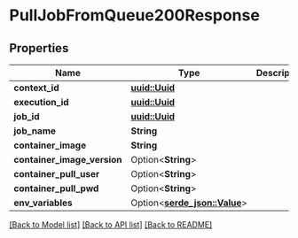 # PullJobFromQueue200Response

## Properties

Name | Type | Description | Notes
------------ | ------------- | ------------- | -------------
**context_id** | [**uuid::Uuid**](uuid::Uuid.md) |  | 
**execution_id** | [**uuid::Uuid**](uuid::Uuid.md) |  | 
**job_id** | [**uuid::Uuid**](uuid::Uuid.md) |  | 
**job_name** | **String** |  | 
**container_image** | **String** |  | 
**container_image_version** | Option<**String**> |  | [optional]
**container_pull_user** | Option<**String**> |  | [optional]
**container_pull_pwd** | Option<**String**> |  | [optional]
**env_variables** | Option<[**serde_json::Value**](.md)> |  | [optional]

[[Back to Model list]](../README.md#documentation-for-models) [[Back to API list]](../README.md#documentation-for-api-endpoints) [[Back to README]](../README.md)


